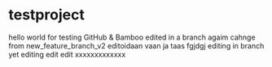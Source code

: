 # testproject
hello world for testing GitHub & Bamboo
edited in a branch
agaim
cahnge from new_feature_branch_v2
editoidaan vaan
ja taas
fgjdgj
editing in branch
yet editing
edit edit xxxxxxxxxxxxx
